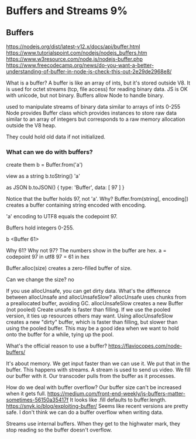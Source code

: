 # Buffers and Streams 9%

## Buffers

https://nodejs.org/dist/latest-v12.x/docs/api/buffer.html
https://www.tutorialspoint.com/nodejs/nodejs_buffers.htm
https://www.w3resource.com/node.js/nodejs-buffer.php
https://www.freecodecamp.org/news/do-you-want-a-better-understanding-of-buffer-in-node-js-check-this-out-2e29de2968e8/

What is a buffer?
  A buffer is like an array of ints, but it's stored outside V8.  It is used for
  octet streams (tcp, file access) for reading binary data.  JS is OK with
  unicode, but not binary.  Buffers allow Node to handle binary.

  used to manipulate streams of binary data
  similar to arrays of ints 0-255
  Node provides Buffer class which provides instances to store raw data similar
  to an array of integers but corresponds to a raw memory allocation outside the
  V8 heap.

They could hold old data if not initialized.

### What can we do with buffers?

create them
b = Buffer.from('a')

view as a string
b.toString()
'a'

as JSON
b.toJSON()
{ type: 'Buffer', data: [ 97 ] }

Notice that the buffer holds 97, not 'a'.  Why?
  Buffer.from(string[, encoding]) creates a buffer containing string encoded
  with encoding.

  'a' encoding to UTF8 equals the codepoint 97.

Buffers hold integers 0-255.

b
<Buffer 61>

Why 61?  Why not 97?
  The numbers show in the buffer are hex.
  a = codepoint 97 in utf8
  97 = 61 in hex

Buffer.alloc(size) creates a zero-filled buffer of size.

Can we change the size?
  no

If you use allocUnsafe, you can get dirty data.  What's the difference between
allocUnsafe and allocUnsafeSlow?
  allocUnsafe uses chunks from a preallocated buffer, avoiding GC.
  allocUnsafeSlow creates a new Buffer (not pooled)
  Create unsafe is faster than filling.  If we use the pooled version, it ties
  up resources others may want.  Using allocUnsafeSlow creates a new "dirty"
  buffer, which is faster than filling, but slower than using the pooled buffer.
  This may be a good idea when we want to hold onto the buffer for a while,
  tying up the pool.

What's the official reason to use a buffer?
  https://flaviocopes.com/node-buffers/

  It's about memory.  We get input faster than we can use it.  We put that in
  the buffer.  This happens with streams.  A stream is used to send us video.
  We fill our buffer with it.  Our transcoder pulls from the buffer as it
  processes.

How do we deal with buffer overflow?  Our buffer size can't be increased when it
gets full.
https://medium.com/front-end-weekly/js-buffers-matter-sometimes-56150a35417f
  It looks like .fill defaults to buffer.length.
  https://snyk.io/blog/exploiting-buffer/
  Seems like recent versions are pretty safe.  I don't think we can do a buffer
  overflow when writing data.

  Streams use internal buffers.  When they get to the highwater mark, they stop
  reading so the buffer doesn't overflow.

